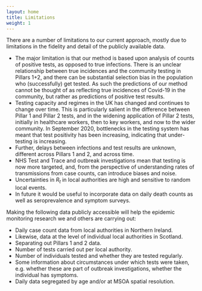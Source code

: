 ```yaml
---
layout: home
title: Limitations
weight: 1
---
```


There are a number of limitations to our current approach, mostly due to limitations in the fidelity and detail of the publicly available data.
* The major limitation is that our method is based upon analysis of counts of positive 
tests, as opposed to true infections. 
There is an unclear relationship between true incidences and 
the community testing in Pillars 1+2, and there can be substantial selection bias
in the population who (successfully) get tested.
As such the predictions of our method cannot be thought of as reflecting true 
incidences of Covid-19 in the community, but rather as predictions of 
positive test results. 
*   Testing capacity and regimes in the UK has changed and 
continues to change over time. 
This is particularly salient in the difference between Pillar 1 and Pillar 2 tests, 
and in the widening application of Pillar 2 tests, 
initially in healthcare workers, then to key workers, and now to the wider community. 
In September 2020, bottlenecks in the testing system has meant that 
test positivity has been increasing, indicating that under-testing is increasing.
* Further, delays between infections and test results are unknown, 
different across Pillars 1 and 2, and across time.
*   NHS Test and Trace and outbreak investigations mean that 
testing is now more targeted, and, 
from the perspective of understanding rates of transmissions from case counts, 
can introduce biases and noise.
*   Uncertainties in $R_t$ in local authorities are high and sensitive to random local events.
* In future it would be useful to incorporate data on daily death counts as well as 
seroprevalence and symptom surveys. 

Making the following data publicly accessible will help the epidemic monitoring research we and others are carrying out:
* Daily case count data from local authorities in Northern Ireland. 
* Likewise, data at the level of individual local authorities in Scotland.
* Separating out Pillars 1 and 2 data.
* Number of tests carried out per local authority.
* Number of individuals tested and whether they are tested regularly.
* Some information about circumstances under which tests were taken, e.g. whether these are part of outbreak investigations, whether the individual has symptoms.
* Daily data segregated by age and/or at MSOA spatial resolution.
